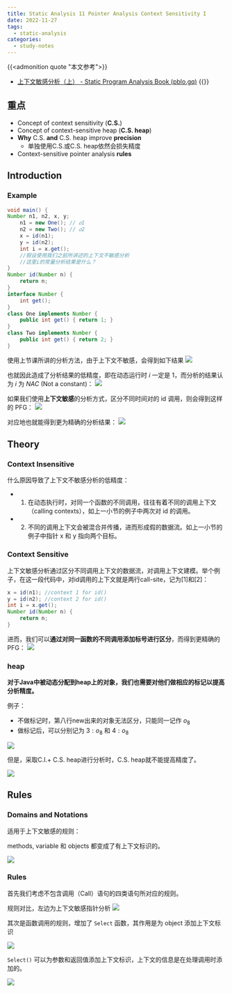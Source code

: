 ```yaml
---
title: Static Analysis 11 Pointer Analysis Context Sensitivity I
date: 2022-11-27
tags: 
  - static-analysis
categories:
  - study-notes
---
```


<!--more-->
{{<admonition quote "本文参考">}}
-  [上下文敏感分析（上） - Static Program Analysis Book (pblo.gq)](https://spa-book.pblo.gq/ch3/context-sensitivity/03-04-context-sensitivity)
{{</admonition>}}

## 重点

- Concept of context sensitivity (**C.S.**)
- Concept of context-sensitive heap (**C.S. heap**)
- **Why** C.S. **and** C.S. heap improve **precision**
	- 单独使用C.S.或C.S. heap依然会损失精度
- Context-sensitive pointer analysis **rules**

## Introduction

### Example

```java
void main() {
Number n1, n2, x, y;
    n1 = new One(); // 𝑜1
    n2 = new Two(); // 𝑜2
    x = id(n1);
    y = id(n2);
    int i = x.get();
    //假设使用我们之前所讲述的上下文不敏感分析
    //这里i的常量分析结果是什么？
}
Number id(Number n) {
    return n;
}
interface Number {
    int get(); 
}
class One implements Number {
    public int get() { return 1; }
}
class Two implements Number {
    public int get() { return 2; }
}
```

使用上节课所讲的分析方法，由于上下文不敏感，会得到如下结果
![](https://cdn.hcplantern.cn/img/2022/11/27/20221127-205031.png-default)

也就因此造成了分析结果的低精度，即在动态运行时 $i$ 一定是 1，而分析的结果认为 $i$ 为 $NAC$ (Not a constant)：
![](https://cdn.hcplantern.cn/img/2022/11/27/20221127-205119.png-default)


如果我们使用**上下文敏感**的分析方式，区分不同时间对的 id 调用，则会得到这样的 PFG：
![](https://cdn.hcplantern.cn/img/2022/11/27/20221127-205126.png-default)

对应地也就能得到更为精确的分析结果：
![](https://cdn.hcplantern.cn/img/2022/11/27/20221127-205135.png-default)

## Theory

### Context Insensitive

什么原因导致了上下文不敏感分析的低精度：
- 1. 在动态执行时，对同一个函数的不同调用，往往有着不同的调用上下文（calling contexts），如上一小节的例子中两次对 id 的调用。
- 2. 不同的调用上下文会被混合并传播，进而形成假的数据流。如上一小节的例子中指针 x 和 y 指向两个目标。

### Context Sensitive

上下文敏感分析通过区分不同调用上下文的数据流，对调用上下文建模。举个例子，在这一段代码中，对id调用的上下文就是两行call-site，记为[1]和[2]：

```java
x = id(n1); //context 1 for id()
y = id(n2); //context 2 for id()
int i = x.get();
Number id(Number n) {
	return n;
}
```

进而，我们可以**通过对同一函数的不同调用添加标号进行区分**，而得到更精确的PFG：
![](https://cdn.hcplantern.cn/img/2022/11/27/20221127-211703.png-default)

### heap
**对于Java中被动态分配到heap上的对象，我们也需要对他们做相应的标记以提高分析精度。**

例子：
- 不做标记时，第八行new出来的对象无法区分，只能同一记作 $o_8$
- 做标记后，可以分别记为 $3:o_8$ 和 $4:o_8$

![](https://cdn.hcplantern.cn/img/2022/11/27/20221127-215117.png-default)

但是，采取C.I.+ C.S. heap进行分析时，C.S. heap就不能提高精度了。

![](https://cdn.hcplantern.cn/img/2022/11/27/20221127-215136.png-default)

## Rules

### Domains and Notations

适用于上下文敏感的规则：

methods, variable 和 objects 都变成了有上下文标识的。

![](https://cdn.hcplantern.cn/img/2022/11/27/20221127-220440.png-default)

### Rules

首先我们考虑不包含调用（Call）语句的四类语句所对应的规则。

规则对比，左边为上下文敏感指针分析
![](https://cdn.hcplantern.cn/img/2022/11/27/20221127-221007.png-default)

其次是函数调用的规则，增加了 `Select` 函数，其作用是为 object 添加上下文标识

![](https://cdn.hcplantern.cn/img/2022/11/27/20221127-221401.png-default)

`Select()` 可以为参数和返回值添加上下文标识，上下文的信息是在处理调用时添加的。

![](https://cdn.hcplantern.cn/img/2022/11/28/20221128-171042.png-default)
